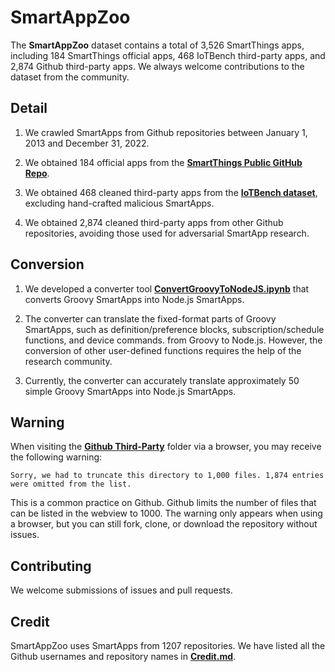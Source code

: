 # SmartAppZoo

The **SmartAppZoo** dataset contains a total of 3,526 SmartThings apps, including 184 SmartThings official apps, 468 IoTBench third-party apps, and 2,874 Github third-party apps. We always welcome contributions to the dataset from the community.


## Detail

1. We crawled SmartApps from Github repositories between January 1, 2013 and December 31, 2022. 

2. We obtained 184 official apps from the  [**SmartThings Public GitHub Repo**](https://github.com/SmartThingsCommunity/SmartThingsPublic).

3. We obtained 468 cleaned third-party apps from the [**IoTBench dataset**](https://github.com/IoTBench/IoTBench-test-suite), excluding hand-crafted malicious SmartApps.

4. We obtained 2,874 cleaned third-party apps from other Github repositories, avoiding those used for adversarial SmartApp research.

## Conversion

1. We developed a converter tool [**ConvertGroovyToNodeJS.ipynb**](https://github.com/SmartAppZoo/ConvertGroovyToNodeJS/blob/main/ConvertGroovyToNodeJS.ipynb) that converts Groovy SmartApps into Node.js SmartApps.

2. The converter can translate the fixed-format parts of Groovy SmartApps, such as definition/preference blocks, subscription/schedule functions, and device commands. from Groovy to Node.js. However, the conversion of other user-defined functions requires the help of the research community. 

3. Currently, the converter can accurately translate approximately 50 simple Groovy SmartApps into Node.js SmartApps.

## Warning

When visiting the [**Github Third-Party**](Github&#32;Third-Party) folder via a browser, you may receive the following warning:

```
Sorry, we had to truncate this directory to 1,000 files. 1,874 entries were omitted from the list.
```

This is a common practice on Github. Github limits the number of files that can be listed in the webview to 1000. The warning only appears when using a browser, but you can still fork, clone, or download the repository without issues.

## Contributing

We welcome submissions of issues and pull requests. 

## Credit

SmartAppZoo uses SmartApps from 1207 repositories. We have listed all the Github usernames and repository names in [**Credit.md**](/Credit.md).

